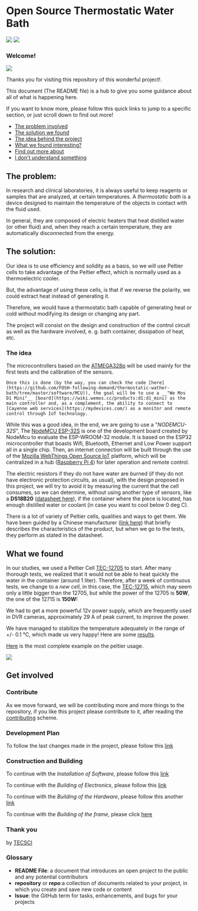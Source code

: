 
# Open Source Thermostatic Water Bath 
<a href="https://github.com/FOSH-following-demand/thermostatic-wather-bath" title="Thermostatic wather Bath"><img src="https://img.shields.io/badge/Version-0.0.8-red"></a>
<a href="https://www.gnu.org/licenses/gpl-3.0.en.html" title="GNU V3 Licence"><img src="https://img.shields.io/badge/Licence-GNU%20V3-red.svg"></a>

### Welcome!
<a href="https://tecsci.com.ar/" title="Technology for Science"><img src="https://raw.githubusercontent.com/FOSH-following-demand/thermostatic-wather-bath/master/tecsciLogo.png"></a>

Thanks you for visiting this repository of this wonderful project!.

This document (The README file) is a hub to give you some guidance about all of what is happening here.

If you want to know more, please follow this quick links to jump to a specific section, or just scroll down to find out more!
  * [The problem involved](https://github.com/FOSH-following-demand/thermostatic-water-bath#the-problem)
  * [The solution we found](https://github.com/FOSH-following-demand/thermostatic-water-bath#the-solution)
  * [The idea behind the project](https://github.com/FOSH-following-demand/thermostatic-water-bath#the-idea)
  * [What we found interesting? ](https://github.com/FOSH-following-demand/thermostatic-water-bath#what-we-found)
  * [Find out more about](https://github.com/FOSH-following-demand/thermostatic-water-bath#get-involved)
  * [I don't understand something](https://github.com/FOSH-following-demand/thermostatic-water-bath#glossary)

## The problem:

In research and clinical laboratories, it is always useful to keep reagents or samples that are analyzed, at certain temperatures.
A _thermostatic bath_ is a device designed to maintain the temperature of the objects in contact with the fluid used.

In general, they are composed of electric heaters that heat distilled water (or other fluid) and, when they reach a certain temperature, they are automatically disconnected from the energy.

## The solution:

Our idea is to use efficiency and solidity as a basis, so we will use Peltier cells to take advantage of the Peltier effect, which is normally used as a thermoelectric cooler.

But, the advantage of using these cells, is that if we reverse the polarity, we could extract heat instead of generating it.

Therefore, we would have a thermostatic bath capable of generating heat or cold without modifying its design or changing any part.

The project will consist on the design and construction of the control circuit as well as the hardware involved, e. g. bath container, dissipation of heat, etc.


### The idea

The microcontrollers based on the [ATMEGA328p](https://store.arduino.cc/usa/arduino-uno-rev3) will be used mainly for the first tests and the calibration of the sensors.
```
Once this is done (by the way, you can check the code [here](https://github.com/FOSH-following-demand/thermostatic-wather-bath/tree/master/software/MCU)), the goal will be to use a __"We Mos D1 Mini"__ [board](https://wiki.wemos.cc/products:d1:d1_mini) as the main controller and, as a complement, the ability to connect to [Cayenne web services](https://mydevices.com/) as a monitor and remote control through IoT technology.
```
While this was a good idea, in the end, we are going to use a "_NODEMCU-32S_", The [NodeMCU ESP-32S](https://docs.zerynth.com/latest/official/board.zerynth.nodemcu_esp32/docs/index.html) is one of the development board created by NodeMcu to evaluate the ESP-WROOM-32 module. It is based on the ESP32 microcontroller that boasts Wifi, Bluetooth, Ethernet and Low Power support all in a single chip. Then, an internet connection will be built through the use of the [Mozilla WebThings Open Source IoT](https://iot.mozilla.org/) platform, which will be centralized in a hub ([Raspberry Pi 4](https://www.raspberrypi.org/products/raspberry-pi-4-model-b/)) for later operation and remote control.

The electric resistors if they do not have water are burned (if they do not have electronic protection circuits, as usual), with the design proposed in this project, we will try to avoid it by measuring the current that the cell consumes, so we can determine, without using another type of sensors, like a __DS18B20__ ([datasheet here](https://datasheets.maximintegrated.com/en/ds/DS18B20.pdf)), if the container where the piece is located, has enough distilled water or coolant (in case you want to cool below 0 deg C).

There is a lot of variety of Peltier cells, qualities and ways to get them. We have been guided by a Chinese manufacturer ([link here](https://peltiermodules.com/)) that briefly describes the characteristics of the product, but when we go to the tests, they perform as stated in the datasheet.

## What we found

In our studies, we used a Peltier Cell [TEC-12705](https://peltiermodules.com/peltier.datasheet/TEC1-12705.pdf) to start. After many thorough tests, we realized that it would not be able to heat quickly the water in the container (around 1 liter). Therefore, after a week of continuous tests, we change to a _new cell_, in this case, the [TEC-12715](https://peltiermodules.com/peltier.datasheet/TEC1-12715.pdf), which may seem only a little bigger than the 12705, but while the power of the 12705 is __50W__, the one of the 12715 is __150W__!

We had to get a more powerful 12v power supply, which are frequently used in DVR cameras, approximately 29 A of peak current, to improve the power.

We have managed to stabilize the temperature adequately in the range of +/- 0.1 °C, which made us very happy! Here are some [results](https://docs.google.com/spreadsheets/d/14x8ajXjDDJAvYHkvkYrGuCvhuu2BmfRY7JI32HTowtU/edit?usp=sharing).

[Here](https://docs.google.com/spreadsheets/d/1heXNcq8TzLmtxA4aUKqf4gO-YtcK64AZdO5G_QmcZ0U/edit?usp=sharing) is the most complete example on the peltier usage.

<a href="Large Test" title="Sample image of the peltier element"><img src="https://raw.githubusercontent.com/FOSH-following-demand/thermostatic-wather-bath/master/largeTest.png"></a>

## Get involved

### Contribute
As we move forward, we will be contributing more and more things to the repository, if you like this project please contribute to it, after reading the [contributing](https://github.com/FOSH-following-demand/thermostatic-water-bath/blob/master/contributing.md) scheme.


### Development Plan

To follow the last changes made in the project, please follow this [link](https://github.com/FOSH-following-demand/thermostatic-water-bath/blob/master/dev_plan.md)


### Construction and Building

  To continue with the _Installation of Software_, please follow this [link](https://github.com/FOSH-following-demand/thermostatic-water-bath/tree/master/software/MCU)

  To continue with the _Building of Electronics_, please follow this [link](https://github.com/FOSH-following-demand/thermostatic-water-bath/tree/master/documentation/building)

  To continue with the _Building of the Hardware_, please follow this another [link](https://github.com/FOSH-following-demand/thermostatic-water-bath/blob/master/hardware/BOM/BOM.md)

  To continue with the _Building of the frame_, please click [here](https://github.com/FOSH-following-demand/thermostatic-water-bath/blob/master/hardware/frame/frame.md#3d-design-files-are-here)

### Thank you

by [TECSCI](https://github.com/tecsci)

### Glossary

  * __README File__: a document that introduces an open project to the public and any potential contributors
  * __repository__ or __repo__:a collection of documents related to your project, in which you create and save new code or content
  * __Issue__: the GitHub term for tasks, enhancements, and bugs for your projects
